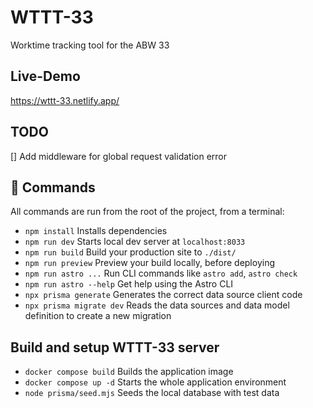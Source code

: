 # WTTT-33
Worktime tracking tool for the ABW 33

## Live-Demo

https://wttt-33.netlify.app/

## TODO
[] Add middleware for global request validation error

## 🧞 Commands

All commands are run from the root of the project, from a terminal:
- `npm install`             Installs dependencies                                                     
- `npm run dev`             Starts local dev server at `localhost:8033`                                
- `npm run build`           Build your production site to `./dist/`                                    
- `npm run preview`         Preview your build locally, before deploying                               
- `npm run astro ...`       Run CLI commands like `astro add`, `astro check`                           
- `npm run astro --help`    Get help using the Astro CLI                                               
- `npx prisma generate`     Generates the correct data source client code                              
- `npx prisma migrate dev`  Reads the data sources and data model definition to create a new migration 

## Build and setup WTTT-33 server

- `docker compose build`    Builds the application image                                               
- `docker compose up -d`    Starts the whole application environment    
- `node prisma/seed.mjs`    Seeds the local database with test data                                   